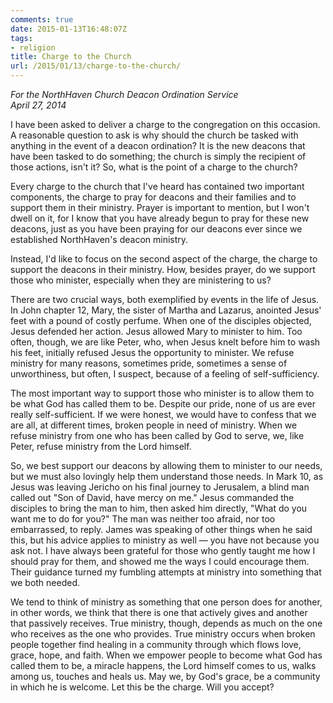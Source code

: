 ```yaml
---
comments: true
date: 2015-01-13T16:48:07Z
tags: 
- religion
title: Charge to the Church
url: /2015/01/13/charge-to-the-church/
---
```


*For the NorthHaven Church Deacon Ordination Service*  
*April 27, 2014*

I have been asked to deliver a charge to the congregation on this occasion. A reasonable question to ask is why should the church be tasked with anything in the event of a deacon ordination? It is the new deacons that have been tasked to do something; the church is simply the recipient of those actions, isn't it? So, what is the point of a charge to the church?

Every charge to the church that I've heard has contained two important components, the charge to pray for deacons and their families and to support them in their ministry. Prayer is important to mention, but I won't dwell on it, for I know that you have already begun to pray for these new deacons, just as you have been praying for our deacons ever since we established NorthHaven's deacon ministry.

Instead, I'd like to focus on the second aspect of the charge, the charge to support the deacons in their ministry. How, besides prayer, do we support those who minister, especially when they are ministering to us?

There are two crucial ways, both exemplified by events in the life of Jesus. In John chapter 12, Mary, the sister of Martha and Lazarus, anointed Jesus' feet with a pound of costly perfume. When one of the disciples objected, Jesus defended her action. Jesus allowed Mary to minister to him. Too often, though, we are like Peter, who, when Jesus knelt before him to wash his feet, initially refused Jesus the opportunity to minister. We refuse ministry for many reasons, sometimes pride, sometimes a sense of unworthiness, but often, I suspect, because of a feeling of self-sufficiency. 

The most important way to support those who minister is to allow them to be what God has called them to be. Despite our pride, none of us are ever really self-sufficient. If we were honest, we would have to confess that we are all, at different times, broken people in need of ministry. When we refuse ministry from one who has been called by God to serve, we, like Peter, refuse ministry from the Lord himself.

So, we best support our deacons by allowing them to minister to our needs, but we must also lovingly help them understand those needs. In Mark 10, as Jesus was leaving Jericho on his final journey to Jerusalem, a blind man called out "Son of David, have mercy on me." Jesus commanded the disciples to bring the man to him, then asked him directly, "What do you want me to do for you?" The man was neither too afraid, nor too embarrassed, to reply. James was speaking of other things when he said this, but his advice applies to ministry as well — you have not because you ask not. I have always been grateful for those who gently taught me how I should pray for them, and showed me the ways I could encourage them. Their guidance turned my fumbling attempts at ministry into something that we both needed.

We tend to think of ministry as something that one person does for another, in other words, we think that there is one that actively gives and another that passively receives.  True ministry, though, depends as much on the one who receives as the one who provides. True ministry occurs when broken people together find healing in a community through which flows love, grace, hope, and faith. When we empower people to become what God has called them to be, a miracle happens, the Lord himself comes to us, walks among us, touches and heals us. May we, by God's grace, be a community in which he is welcome. Let this be the charge. Will you accept?


